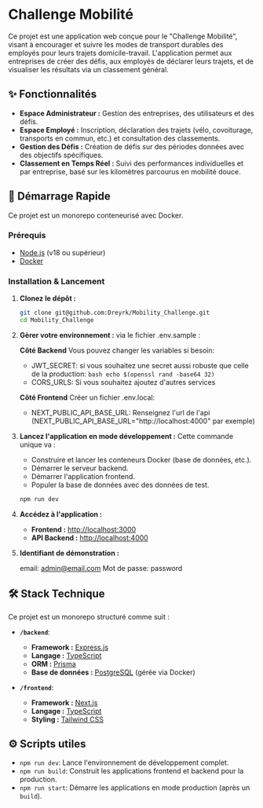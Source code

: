 # Challenge Mobilité

Ce projet est une application web conçue pour le "Challenge Mobilité", visant à encourager et suivre les modes de transport durables des employés pour leurs trajets domicile-travail. L'application permet aux entreprises de créer des défis, aux employés de déclarer leurs trajets, et de visualiser les résultats via un classement général.

## ✨ Fonctionnalités

- **Espace Administrateur :** Gestion des entreprises, des utilisateurs et des défis.
- **Espace Employé :** Inscription, déclaration des trajets (vélo, covoiturage, transports en commun, etc.) et consultation des classements.
- **Gestion des Défis :** Création de défis sur des périodes données avec des objectifs spécifiques.
- **Classement en Temps Réel :** Suivi des performances individuelles et par entreprise, basé sur les kilomètres parcourus en mobilité douce.

## 🚀 Démarrage Rapide

Ce projet est un monorepo conteneurisé avec Docker.

### Prérequis

- [Node.js](https://nodejs.org/) (v18 ou supérieur)
- [Docker](https://www.docker.com/)

### Installation & Lancement

1.  **Clonez le dépôt :**

    ```bash
    git clone git@github.com:Dreyrk/Mobility_Challenge.git
    cd Mobility_Challenge
    ```

2.  **Gèrer votre environnement :**
    via le fichier .env.sample :

    **Côté Backend**
    Vous pouvez changer les variables si besoin:
    - JWT_SECRET: si vous souhaitez une secret aussi robuste que celle de la production: ```bash echo $(openssl rand -base64 32)```
    - CORS_URLS: Si vous souhaitez ajoutez d'autres services
  
    **Côté Frontend**
    Créer un fichier .env.local:
    - NEXT_PUBLIC_API_BASE_URL: Renseignez l'url de l'api (NEXT_PUBLIC_API_BASE_URL="http://localhost:4000" par exemple)

3.  **Lancez l'application en mode développement :**
    Cette commande unique va :

    - Construire et lancer les conteneurs Docker (base de données, etc.).
    - Démarrer le serveur backend.
    - Démarrer l'application frontend.
    - Populer la base de données avec des données de test.

    ```bash
    npm run dev
    ```

4.  **Accédez à l'application :**
    - **Frontend :** [http://localhost:3000](http://localhost:3000)
    - **API Backend :** [http://localhost:4000](http://localhost:4000)


5.  **Identifiant de démonstration :**
   

    email: admin@email.com
    Mot de passe: password


## 🛠️ Stack Technique

Ce projet est un monorepo structuré comme suit :

- **`/backend`**:

  - **Framework :** [Express.js](https://expressjs.com/)
  - **Langage :** [TypeScript](https://www.typescriptlang.org/)
  - **ORM :** [Prisma](https://www.prisma.io/)
  - **Base de données :** [PostgreSQL](https://www.postgresql.org/) (gérée via Docker)

- **`/frontend`**:
  - **Framework :** [Next.js](https://nextjs.org/)
  - **Langage :** [TypeScript](https://www.typescriptlang.org/)
  - **Styling :** [Tailwind CSS](https://tailwindcss.com/)

## ⚙️ Scripts utiles

- `npm run dev`: Lance l'environnement de développement complet.
- `npm run build`: Construit les applications frontend et backend pour la production.
- `npm run start`: Démarre les applications en mode production (après un `build`).
